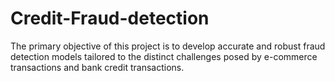 # Credit-Fraud-detection
The primary objective of this project is to develop accurate and robust fraud detection models tailored to the distinct challenges posed by e-commerce transactions and bank credit transactions.
